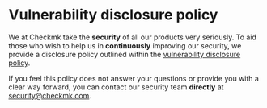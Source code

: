 # Vulnerability disclosure policy

We at Checkmk take the **security** of all our products very seriously. To aid those who wish to
help us in **continuously** improving our security, we provide a disclosure policy outlined within
the [vulnerability disclosure policy](https://checkmk.com/vulnerability-disclosure-policy).

If you feel this policy does not answer your questions or provide you with a clear way forward, you
can contact our security team **directly** at [security@checkmk.com](mailto:security@checkmk.com).
